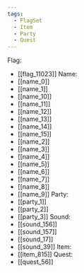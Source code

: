 ```yaml
---
tags:
  - FlagSet
  - Item
  - Party
  - Quest
---
```

Flag:
- [[flag_11023]]
Name:
- [[name_0]]
- [[name_1]]
- [[name_10]]
- [[name_11]]
- [[name_12]]
- [[name_13]]
- [[name_14]]
- [[name_15]]
- [[name_2]]
- [[name_3]]
- [[name_4]]
- [[name_5]]
- [[name_6]]
- [[name_7]]
- [[name_8]]
- [[name_9]]
Party:
- [[party_1]]
- [[party_2]]
- [[party_3]]
Sound:
- [[sound_156]]
- [[sound_157]]
- [[sound_17]]
- [[sound_39]]
Item:
- [[item_815]]
Quest:
- [[quest_56]]
